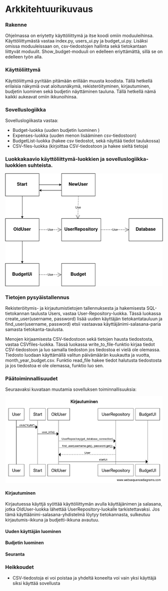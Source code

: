 # Arkkitehtuurikuvaus

### Rakenne
Ohjelmassa on eriytetty käyttöliittymä ja itse koodi omiin moduuleihinsa. Käyttöliittymästä vastaa index.py, users_ui.py ja budget_ui.py. Lisäksi omissa moduuleissaan on, csv-tiedostojen hallinta sekä tietokantaan liittyvät moduulit. Show_budget-moduuli on edelleen eriyttämättä, sillä se on edelleen työn alla.

### Käyttöliittymä
Käyttöliittymä pyritään pitämään erillään muusta koodista. Tällä hetkellä erilaisia näkymiä ovat aloitusnäkymä, rekisteröityminen, kirjautuminen, budjetin luominen sekä budjetin näyttäminen tauluna. Tällä hetkellä nämä kaikki aukeavat omiin ikkunoihinsa.

### Sovelluslogiikka
Sovelluslogiikasta vastaa:
- Budget-luokka (uuden budjetin luominen )
- Expenses-luokka (uuden menon lisääminen csv-tiedostoon)
- BudgetList-luokka (hakee csv tiedostot, sekä näyttää tiedot taulukossa)
- CSV-files-luokka (kirjoittaa CSV-tiedostoon ja hakee sieltä tietoja)

### Luokkakaavio käyttöliittymä-luokkien ja sovelluslogiikka-luokkien suhteista.
![Luokkakaavio](./kuvat/luokkakaavio.drawio.png)

### Tietojen pysyäistallennus
Rekisteröitymis- ja kirjautumistietojen tallennuksesta ja hakemisesta SQL-tietokannan taulusta Users, vastaa User-Repository-luokka. Tässä luokassa create_user(username, password) lisää uuden käyttäjän tietokantatauluun ja find_user(username, password) etsii vastaavaa käyttäjänimi-salasana-paria samasta tietokanta-taulusta.

Menojen kirjaamisesta CSV-tiedostoon sekä tietojen hausta tiedostosta, vastaa CSVfiles-luokka. Tässä luokassa write_to_file-funktio kirjaa tiedot CSV-tiedostoon ja luo samalla tiedoston jos tiedostoa ei vielä ole olemassa. Tiedosto luodaan käyttämällä valitun päivämäärän kuukautta ja vuotta, month_year_budget.csv. Funktio read_file hakee tiedot halutusta tiedostosta ja jos tiedostoa ei ole olemassa, funktio luo sen.

### Päätoiminnallisuudet
Seuraavaksi kuvataan muutamia sovelluksen toiminnallisuuksia:

![Sekvenssikaavio](./kuvat/kirjautuminen.png)

#### Kirjautuminen
Kirjautuessa käyttjä syöttää käyttöliittymän avulla käyttäjänimen ja salasana, jotka OldUser-luokka lähettää UserRepository-luokalle tarkistettavaksi. Jos tämä käyttäänimi-salasana-yhdistelmä löytyy tietokannasta, sulkeutuu kirjautumis-ikkuna ja budjetti-ikkuna avautuu.

#### Uuden käyttäjän luominen

#### Budjetin luominen

#### Seuranta


### Heikkoudet
- CSV-tiedostoja ei voi poistaa ja yhdeltä koneelta voi vain yksi käyttäjä siksi käyttää sovellusta

